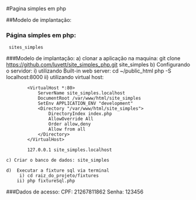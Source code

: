#Pagina simples em php
	
##Modelo de implantação:	
	
### Página simples em php:
	 sites_simples
###Modelo de implantação:
	a) clonar a aplicação na maquina:
		git clone https://github.com/luvett/site_simples_php.git site_simples
	b) Configurando o servidor:
		i) utilizando Built-in web server:
			cd ~/public_html
			php -S localhost:8000
		ii) utilizando virtual host:

			<VirtualHost *:80>
			    ServerName site_simples.localhost
			    DocumentRoot /var/www/html/site_simples
			    SetEnv APPLICATION_ENV "development"
			    <Directory "/var/www/html/site_simples">
			        DirectoryIndex index.php
			        AllowOverride All
			        Order allow,deny
			        Allow from all
			    </Directory>
			</VirtualHost>

			127.0.0.1 site_simples.localhost

	c) Criar o banco de dados: site_simples		

	d) 	Executar a fixture sql via terminal
		 i) cd raiz_do_projeto/fixtures
		ii) php fixtureSql.php
###Dados de acesso:
	CPF: 21267811862
	Senha: 123456

